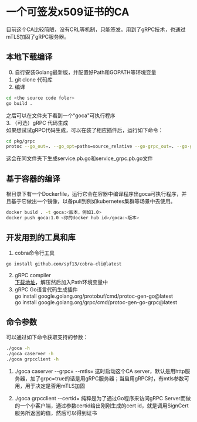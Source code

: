 # 一个可签发x509证书的CA  
目前这个CA比较简陋，没有CRL等机制，只能签发。用到了gRPC技术，也通过mTLS加固了gRPC服务器。  

## 本地下载编译  
0. 自行安装Golang最新版，并配置好Path和GOPATH等环境变量  
1. git clone 代码库  
2. 编译  
```bash
cd <the source code foler>
go build .
```
之后可以在文件夹下看到一个“goca"可执行程序  
3. （可选）gRPC 代码生成  
如果想试试gRPC代码生成，可以在装了相应插件后，运行如下命令：  
```bash  
cd pkg/grpc  
protoc --go_out=. --go_opt=paths=source_relative --go-grpc_out=. --go-grpc_opt=paths=source_relative service.proto  
```
这会在同文件夹下生成service.pb.go和service_grpc.pb.go文件  

## 基于容器的编译  
根目录下有一个Dockerfile，运行它会在容器中编译程序出goca可执行程序，并且基于它做出一个镜像，以备pull到例如kubernetes集群等场景中去使用。  
```bash
docker build . -t goca:<版本，例如1.0>
docker push goca:1.0 <你的docker hub id>/goca:<版本>
```

## 开发用到的工具和库  
1. cobra命令行工具  
```bash
go install github.com/spf13/cobra-cli@latest  
```
2. gRPC compiler  
[下载地址](https://github.com/protocolbuffers/protobuf/releases)，解压然后加入Path环境变量中  
3. gRPC Go语言代码生成插件  
go install google.golang.org/protobuf/cmd/protoc-gen-go@latest  
go install google.golang.org/grpc/cmd/protoc-gen-go-grpc@latest  

## 命令参数  
可以通过如下命令获取支持的参数：  
```bash
./goca -h
./goca caserver -h
./goca grpcclient -h
```
1. ./goca caserver --grpc=<true or false> --mtls=<true or false>
这时启动这个CA server，默认是用http服务器，加了grpc=true的话是用gRPC服务器；当启用gRPC时，有mtls参数可用，用于决定是否用mTLS加固  

2. ./goca grpcclient --certid=<id of the signed certificate>
纯粹是为了通过Go程序来访问gRPC Server而做的一个小客户端，通过参数certid给出刚刚生成的cert id，就是调用SignCert服务所返回的值，然后可以得到证书  
